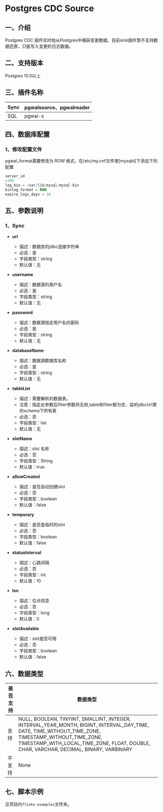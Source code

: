 # Postgres CDC Source

## 一、介绍

Postgres CDC 插件实时地从Postgres中捕获变更数据。目前sink插件暂不支持数据还原，只能写入变更的日志数据。

## 二、支持版本

Postgres 10.0以上

## 三、插件名称

| Sync | pgwalsource、pgwalreader |
| --- | --- |
| SQL | pgwal-x |

## 四、数据库配置

### 1、修改配置文件

pgwal_format需要修改为 ROW 格式，在/etc/my.cnf文件里[mysqld]下添加下列配置

```sql
server_id
=109
log_bin = /var/lib/mysql/mysql-bin
binlog_format = ROW
expire_logs_days = 30
```

## 五、参数说明

### 1、Sync

- **url**
    - 描述：数据库的jdbc连接字符串
    - 必选：是
    - 字段类型：string
    - 默认值：无


- **username**
    - 描述：数据源的用户名
    - 必选：是
    - 字段类型：string
    - 默认值：无


- **password**
    - 描述：数据源指定用户名的密码
    - 必选：是
    - 字段类型：string
    - 默认值：无


- **databaseName**
    - 描述：数据源数据库名称
    - 必选：是
    - 字段类型：string
    - 默认值：无


- **tableList**
    - 描述：需要解析的数据表。
    - 注意：指定此参数后filter参数将无效,table和filter都为空，监听jdbcUrl里的schema下所有表
    - 必选：否
    - 字段类型：list<string>
    - 默认值：无


- **slotName**
    - 描述：slot 名称
    - 必选：否
    - 字段类型：String
    - 默认值：true


- **allowCreated**
    - 描述：是否自动创建slot
    - 必选：否
    - 字段类型：boolean
    - 默认值：false


- **temporary**
    - 描述：是否是临时的slot
    - 必选：否
    - 字段类型：boolean
    - 默认值：false


- **statusInterval**
    - 描述：心跳间隔
    - 必选：否
    - 字段类型：int
    - 默认值：10


- **lsn**
    - 描述：位点信息
    - 必选：否
    - 字段类型：long
    - 默认值：0


- **slotAvailable**
    - 描述：slot是否可用
    - 必选：否
    - 字段类型：boolean
    - 默认值：false

## 六、数据类型

| 是否支持 | 数据类型 |
| --- | --- |
| 支持 |NULL, BOOLEAN, TINYINT, SMALLINT, INTEGER, INTERVAL_YEAR_MONTH, BIGINT, INTERVAL_DAY_TIME, DATE, TIME_WITHOUT_TIME_ZONE, TIMESTAMP_WITHOUT_TIME_ZONE, TIMESTAMP_WITH_LOCAL_TIME_ZONE, FLOAT, DOUBLE, CHAR, VARCHAR, DECIMAL, BINARY, VARBINARY  |
| 不支持 | None | 

## 七、脚本示例

见项目内`flinkx-examples`文件夹。

